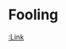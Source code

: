 # Fooling
<script src="https://cdn.jsdelivr.net/gh/ncase/nutshell/nutshell.js"></script>
[:Link]([url](https://en.wikipedia.org/wiki/Arrest_of_Yoon_Suk_Yeol)
)
